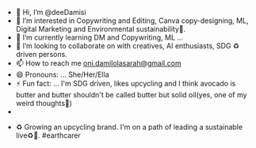 - 👋 Hi, I’m @deeDamisi
- 👀 I’m interested in Copywriting and Editing, Canva copy-designing, ML, Digital Marketing and Environmental sustainability💚.
- 🌱 I’m currently learning DM and Copywriting, ML ...
- 💞️ I’m looking to collaborate on with creatives, AI enthusiasts, SDG ♻️ driven persons.
- 📫 How to reach me oni.damilolasarah@gmail.com
- 😄 Pronouns: ... She/Her/Ella
- ⚡ Fun fact: ... I'm SDG driven, likes upcycling and I think avocado is butter and butter shouldn't be called butter but solid oil(yes, one of my weird thoughts🌝)
- 
<!---
deeDamisi/deeDamisi is a ✨ special ✨ repository because its `README.md` (this file) appears on your GitHub profile.
You can click the Preview link to take a look at your changes.
--->
- ♻️ Growing an upcycling brand. I'm on a path of leading a sustainable live♻️💚. #earthcarer
